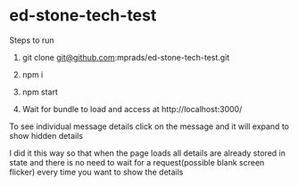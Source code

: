 # ed-stone-tech-test

Steps to run

1) git clone git@github.com:mprads/ed-stone-tech-test.git

2) npm i

3) npm start

4) Wait for bundle to load and access at http://localhost:3000/


To see individual message details click on the message and it will expand to show hidden details

I did it this way so that when the page loads all details are already stored in state and there is no need to wait for a request(possible blank screen flicker) every time you want to show the details
